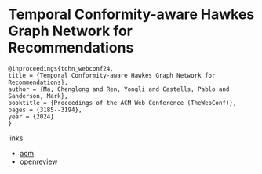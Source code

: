 # Temporal Conformity-aware Hawkes Graph Network for Recommendations

```
@inproceedings{tchn_webconf24,
title = {Temporal Conformity-aware Hawkes Graph Network for Recommendations},
author = {Ma, Chenglong and Ren, Yongli and Castells, Pablo and Sanderson, Mark},
booktitle = {Proceedings of the ACM Web Conference (TheWebConf)},
pages = {3185--3194},
year = {2024}
}
```

links
- [acm](https://dl.acm.org/doi/10.1145/3589334.3645354)
- [openreview](https://openreview.net/forum?id=kfkQCnBIe7)
